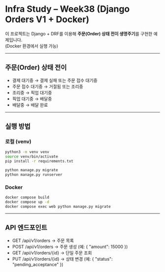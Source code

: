 # Infra Study – Week38 (Django Orders V1 + Docker)

이 프로젝트는 Django + DRF를 이용해 **주문(Order) 상태 전이 생명주기**를 구현한 예제입니다.  
(Docker 환경에서 실행 가능)

---

## 주문(Order) 상태 전이
- 결제 대기중 → 결제 실패 또는 주문 접수 대기중  
- 주문 접수 대기중 → 거절됨 또는 조리중  
- 조리중 → 픽업 대기중  
- 픽업 대기중 → 배달중  
- 배달중 → 배달 완료  

---

## 실행 방법

### 로컬 (venv)
```bash
python3 -m venv venv
source venv/bin/activate
pip install -r requirements.txt

python manage.py migrate
python manage.py runserver
```
### Docker
```bash
docker compose build
docker compose up -d
docker compose exec web python manage.py migrate
```

---
## API 엔드포인트

- GET /api/v1/orders → 주문 목록
- POST /api/v1/orders → 주문 생성 (예: { "amount": 15000 })
- GET /api/v1/orders/{id} → 단일 주문 조회
- PUT /api/v1/orders/{id} → 상태 변경 (예: { "status": "pending_acceptance" })


